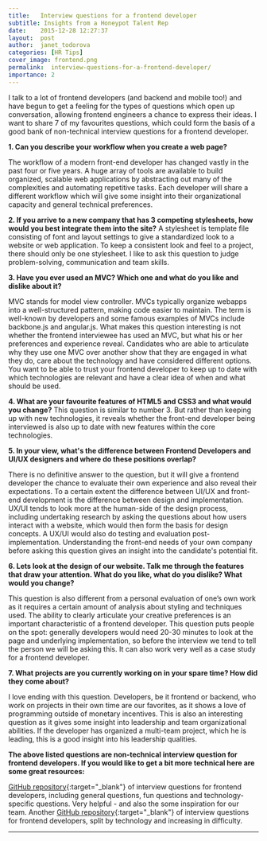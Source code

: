```yaml
---
title:   Interview questions for a frontend developer
subtitle: Insights from a Honeypot Talent Rep
date:    2015-12-28 12:27:37
layout:  post
author:  janet_todorova
categories: [HR Tips]
cover_image: frontend.png
permalink:  interview-questions-for-a-frontend-developer/
importance: 2
---
```


I talk to a lot of frontend developers (and backend and mobile too!) and have begun to get a feeling for the types of questions which open up conversation, allowing frontend engineers a chance to express their ideas. I want to share 7 of my favourites questions, which could form the basis of a good bank of non-technical interview questions for a frontend developer.

<!--more-->

**1. Can you describe your workflow when you create a web page?**

The workflow of a modern front-end developer has changed vastly in the past four or five years. A huge array of tools are available to build organized, scalable web applications by abstracting out many of the complexities and automating repetitive tasks. Each developer will share a different workflow which will give some insight into their organizational capacity and general technical preferences.

**2. If you arrive to a new company that has 3 competing stylesheets, how would you best integrate them into the site?**
A stylesheet is template file consisting of font and layout settings to give a standardized look to a website or web application. To keep a consistent look and feel to a project, there should only be one stylesheet. I like to ask this question to judge problem-solving, communication and team skills.

**3. Have you ever used an MVC? Which one and what do you like and dislike about it?**

MVC stands for model view controller. MVCs typically organize webapps into a well-structured pattern, making code easier to maintain. The term is well-known by developers and some famous examples of MVCs include backbone.js and angular.js. What makes this question interesting is not whether the frontend interviewee has used an MVC, but what his or her preferences and experience reveal. Candidates who are able to articulate why they use one MVC over another show that they are engaged in what they do, care about the technology and have considered different options. You want to be able to trust your frontend developer to keep up to date with which technologies are relevant and have a clear idea of when and what should be used.

**4. What are your favourite features of HTML5 and CSS3 and what would you change?**
This question is similar to number 3. But rather than keeping up with new technologies, it reveals whether the front-end developer being interviewed is also up to date with new features within the core technologies.

**5. In your view, what's the difference between Frontend Developers and UI/UX designers and where do these positions overlap?**

There is no definitive answer to the question, but it will give a frontend developer the chance to evaluate their own experience and also reveal their expectations. To a certain extent the difference between UI/UX and front-end development is the difference between design and implementation. UX/UI tends to look more at the human-side of the design process, including undertaking research by asking the questions about how users interact with a website, which would then form the basis for design concepts. A UX/UI would also do testing and evaluation post-implementation. Understanding the front-end needs of your own company before asking this question gives an insight into the candidate's potential fit.

**6. Lets look at the design of our website. Talk me through the features that draw your attention. What do you like, what do you dislike? What would you change?**

This question is also different from a personal evaluation of one’s own work as it requires a certain amount of analysis about styling and techniques used. The ability to clearly articulate your creative preferences is an important characteristic of a frontend developer. This question puts people on the spot: generally developers would need 20-30 minutes to look at the page and underlying implementation, so before the interview we tend to tell the person we will be asking this. It can also work very well as a case study for a frontend developer.

**7. What projects are you currently working on in your spare time? How did they come about?**

I love ending with this question. Developers, be it frontend or backend, who work on projects in their own time are our favorites, as it shows a love of programming outside of monetary incentives. This is also an interesting question as it gives some insight into leadership and team organizational abilities. If the developer has organized a multi-team project, which he is leading, this is a good insight into his leadership qualities.

**The above listed questions are non-technical interview question for frontend developers. If you would like to get a bit more technical here are some great resources:**

[GitHub repository][1]{:target="_blank"} of interview questions for frontend developers, including general questions, fun questions and technology-specific questions. Very helpful - and also the some inspiration for our team.
Another [GitHub repository][2]{:target="_blank"} of interview questions for frontend developers, split by technology and increasing in difficulty.

***


[1]: https://github.com/h5bp/Front-end-Developer-Interview-Questions
[2]: https://github.com/khan4019/front-end-Interview-Questions
[3]: https://www.honeypot.io/pages/for_employers?utm_source=blog&utm_medium=organic&utm_term=g&utm_content=151203&utm_campaign=hr-no
[4]: https://www.honeypot.io/invite_requests/new?invitation_type=company&utm_source=blogfe
